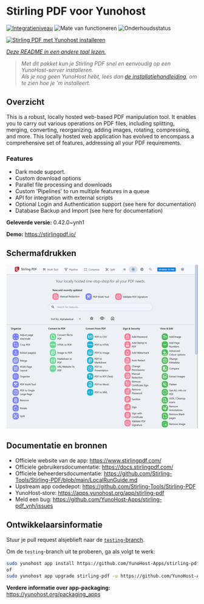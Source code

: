 <!--
NB: Deze README is automatisch gegenereerd door <https://github.com/YunoHost/apps/tree/master/tools/readme_generator>
Hij mag NIET handmatig aangepast worden.
-->

# Stirling PDF voor Yunohost

[![Integratieniveau](https://apps.yunohost.org/badge/integration/stirling-pdf)](https://ci-apps.yunohost.org/ci/apps/stirling-pdf/)
![Mate van functioneren](https://apps.yunohost.org/badge/state/stirling-pdf)
![Onderhoudsstatus](https://apps.yunohost.org/badge/maintained/stirling-pdf)

[![Stirling PDF met Yunohost installeren](https://install-app.yunohost.org/install-with-yunohost.svg)](https://install-app.yunohost.org/?app=stirling-pdf)

*[Deze README in een andere taal lezen.](./ALL_README.md)*

> *Met dit pakket kun je Stirling PDF snel en eenvoudig op een YunoHost-server installeren.*  
> *Als je nog geen YunoHost hebt, lees dan [de installatiehandleiding](https://yunohost.org/install), om te zien hoe je 'm installeert.*

## Overzicht

This is a robust, locally hosted web-based PDF manipulation tool. It enables you to carry out various operations on PDF files, including splitting, merging, converting, reorganizing, adding images, rotating, compressing, and more. This locally hosted web application has evolved to encompass a comprehensive set of features, addressing all your PDF requirements.

### Features

- Dark mode support.
- Custom download options
- Parallel file processing and downloads
- Custom 'Pipelines' to run multiple features in a queue
- API for integration with external scripts
- Optional Login and Authentication support (see here for documentation)
- Database Backup and Import (see here for documentation)


**Geleverde versie:** 0.42.0~ynh1

**Demo:** <https://stirlingpdf.io/>

## Schermafdrukken

![Schermafdrukken van Stirling PDF](./doc/screenshots/screenshot.jpg)

## Documentatie en bronnen

- Officiele website van de app: <https://www.stirlingpdf.com/>
- Officiele gebruikersdocumentatie: <https://docs.stirlingpdf.com/>
- Officiele beheerdersdocumentatie: <https://github.com/Stirling-Tools/Stirling-PDF/blob/main/LocalRunGuide.md>
- Upstream app codedepot: <https://github.com/Stirling-Tools/Stirling-PDF>
- YunoHost-store: <https://apps.yunohost.org/app/stirling-pdf>
- Meld een bug: <https://github.com/YunoHost-Apps/stirling-pdf_ynh/issues>

## Ontwikkelaarsinformatie

Stuur je pull request alsjeblieft naar de [`testing`-branch](https://github.com/YunoHost-Apps/stirling-pdf_ynh/tree/testing).

Om de `testing`-branch uit te proberen, ga als volgt te werk:

```bash
sudo yunohost app install https://github.com/YunoHost-Apps/stirling-pdf_ynh/tree/testing --debug
of
sudo yunohost app upgrade stirling-pdf -u https://github.com/YunoHost-Apps/stirling-pdf_ynh/tree/testing --debug
```

**Verdere informatie over app-packaging:** <https://yunohost.org/packaging_apps>
